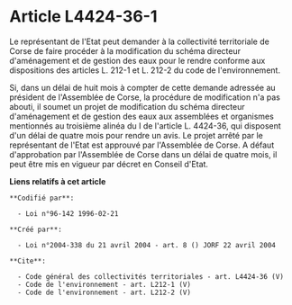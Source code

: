 # Article L4424-36-1

Le représentant de l'Etat peut demander à la collectivité territoriale de Corse de faire procéder à la modification du schéma
directeur d'aménagement et de gestion des eaux pour le rendre conforme aux dispositions des articles L. 212-1 et L. 212-2 du
code de l'environnement. 

Si, dans un délai de huit mois à compter de cette demande adressée au président de l'Assemblée de Corse, la procédure de
modification n'a pas abouti, il soumet un projet de modification du schéma directeur d'aménagement et de gestion des eaux aux
assemblées et organismes mentionnés au troisième alinéa du I de l'article L. 4424-36, qui disposent d'un délai de quatre mois
pour rendre un avis. Le projet arrêté par le représentant de l'Etat est approuvé par l'Assemblée de Corse. A défaut
d'approbation par l'Assemblée de Corse dans un délai de quatre mois, il peut être mis en vigueur par décret en Conseil
d'Etat.

**Liens relatifs à cet article**

	**Codifié par**:

	  - Loi n°96-142 1996-02-21

	**Créé par**:

	  - Loi n°2004-338 du 21 avril 2004 - art. 8 () JORF 22 avril 2004

	**Cite**:

	  - Code général des collectivités territoriales - art. L4424-36 (V)
	  - Code de l'environnement - art. L212-1 (V)
	  - Code de l'environnement - art. L212-2 (V)
